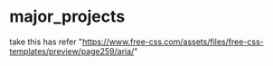 # major_projects
take this has refer "https://www.free-css.com/assets/files/free-css-templates/preview/page259/aria/"
